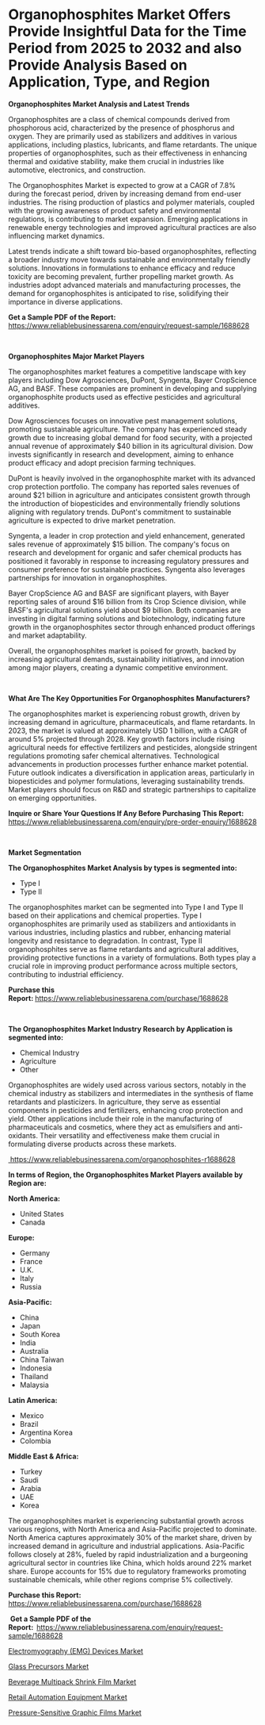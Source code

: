 <p><h1>Organophosphites Market Offers Provide Insightful Data for the Time Period from 2025 to 2032 and also Provide Analysis Based on Application, Type, and Region</h1></p><p><strong>Organophosphites Market Analysis and Latest Trends</strong></p>
<p><p>Organophosphites are a class of chemical compounds derived from phosphorous acid, characterized by the presence of phosphorus and oxygen. They are primarily used as stabilizers and additives in various applications, including plastics, lubricants, and flame retardants. The unique properties of organophosphites, such as their effectiveness in enhancing thermal and oxidative stability, make them crucial in industries like automotive, electronics, and construction.</p><p>The Organophosphites Market is expected to grow at a CAGR of 7.8% during the forecast period, driven by increasing demand from end-user industries. The rising production of plastics and polymer materials, coupled with the growing awareness of product safety and environmental regulations, is contributing to market expansion. Emerging applications in renewable energy technologies and improved agricultural practices are also influencing market dynamics.</p><p>Latest trends indicate a shift toward bio-based organophosphites, reflecting a broader industry move towards sustainable and environmentally friendly solutions. Innovations in formulations to enhance efficacy and reduce toxicity are becoming prevalent, further propelling market growth. As industries adopt advanced materials and manufacturing processes, the demand for organophosphites is anticipated to rise, solidifying their importance in diverse applications.</p></p>
<p><strong>Get a Sample PDF of the Report:&nbsp;</strong> <a href="https://www.reliablebusinessarena.com/enquiry/request-sample/1688628?utm_campaign=1995&utm_medium=2&utm_source=Github&utm_content=ia&utm_term=06012025&utm_id=organophosphites">https://www.reliablebusinessarena.com/enquiry/request-sample/1688628</a></p>
<p>&nbsp;</p>
<p><strong>Organophosphites Major Market Players</strong></p>
<p><p>The organophosphites market features a competitive landscape with key players including Dow Agrosciences, DuPont, Syngenta, Bayer CropScience AG, and BASF. These companies are prominent in developing and supplying organophosphite products used as effective pesticides and agricultural additives.</p><p>Dow Agrosciences focuses on innovative pest management solutions, promoting sustainable agriculture. The company has experienced steady growth due to increasing global demand for food security, with a projected annual revenue of approximately $40 billion in its agricultural division. Dow invests significantly in research and development, aiming to enhance product efficacy and adopt precision farming techniques.</p><p>DuPont is heavily involved in the organophosphite market with its advanced crop protection portfolio. The company has reported sales revenues of around $21 billion in agriculture and anticipates consistent growth through the introduction of biopesticides and environmentally friendly solutions aligning with regulatory trends. DuPont's commitment to sustainable agriculture is expected to drive market penetration.</p><p>Syngenta, a leader in crop protection and yield enhancement, generated sales revenue of approximately $15 billion. The company's focus on research and development for organic and safer chemical products has positioned it favorably in response to increasing regulatory pressures and consumer preference for sustainable practices. Syngenta also leverages partnerships for innovation in organophosphites.</p><p>Bayer CropScience AG and BASF are significant players, with Bayer reporting sales of around $16 billion from its Crop Science division, while BASF's agricultural solutions yield about $9 billion. Both companies are investing in digital farming solutions and biotechnology, indicating future growth in the organophosphites sector through enhanced product offerings and market adaptability.</p><p>Overall, the organophosphites market is poised for growth, backed by increasing agricultural demands, sustainability initiatives, and innovation among major players, creating a dynamic competitive environment.</p></p>
<p>&nbsp;</p>
<p><strong>What Are The Key Opportunities For Organophosphites Manufacturers?</strong></p>
<p><p>The organophosphites market is experiencing robust growth, driven by increasing demand in agriculture, pharmaceuticals, and flame retardants. In 2023, the market is valued at approximately USD 1 billion, with a CAGR of around 5% projected through 2028. Key growth factors include rising agricultural needs for effective fertilizers and pesticides, alongside stringent regulations promoting safer chemical alternatives. Technological advancements in production processes further enhance market potential. Future outlook indicates a diversification in application areas, particularly in biopesticides and polymer formulations, leveraging sustainability trends. Market players should focus on R&D and strategic partnerships to capitalize on emerging opportunities.</p></p>
<p><strong>Inquire or Share Your Questions If Any Before Purchasing This Report:</strong> <a href="https://www.reliablebusinessarena.com/enquiry/pre-order-enquiry/1688628?utm_campaign=1995&utm_medium=2&utm_source=Github&utm_content=ia&utm_term=06012025&utm_id=organophosphites">https://www.reliablebusinessarena.com/enquiry/pre-order-enquiry/1688628</a></p>
<p>&nbsp;</p>
<p><strong>Market Segmentation</strong></p>
<p><strong>The Organophosphites Market Analysis by types is segmented into:</strong></p>
<p><ul><li>Type I</li><li>Type II</li></ul></p>
<p><p>The organophosphites market can be segmented into Type I and Type II based on their applications and chemical properties. Type I organophosphites are primarily used as stabilizers and antioxidants in various industries, including plastics and rubber, enhancing material longevity and resistance to degradation. In contrast, Type II organophosphites serve as flame retardants and agricultural additives, providing protective functions in a variety of formulations. Both types play a crucial role in improving product performance across multiple sectors, contributing to industrial efficiency.</p></p>
<p><strong>Purchase this Report:&nbsp;</strong><a href="https://www.reliablebusinessarena.com/purchase/1688628?utm_campaign=1995&utm_medium=2&utm_source=Github&utm_content=ia&utm_term=06012025&utm_id=organophosphites">https://www.reliablebusinessarena.com/purchase/1688628</a></p>
<p>&nbsp;</p>
<p><strong>The Organophosphites Market Industry Research by Application is segmented into:</strong></p>
<p><ul><li>Chemical Industry</li><li>Agriculture</li><li>Other</li></ul></p>
<p><p>Organophosphites are widely used across various sectors, notably in the chemical industry as stabilizers and intermediates in the synthesis of flame retardants and plasticizers. In agriculture, they serve as essential components in pesticides and fertilizers, enhancing crop protection and yield. Other applications include their role in the manufacturing of pharmaceuticals and cosmetics, where they act as emulsifiers and anti-oxidants. Their versatility and effectiveness make them crucial in formulating diverse products across these markets.</p></p>
<p><a href="https://www.reliablebusinessarena.com/organophosphites-r1688628?utm_campaign=1995&utm_medium=2&utm_source=Github&utm_content=ia&utm_term=06012025&utm_id=organophosphites">&nbsp;https://www.reliablebusinessarena.com/organophosphites-r1688628</a></p>
<p><strong>In terms of Region, the Organophosphites Market Players available by Region are:</strong></p>
<p>
    <p> <strong> North America: </strong>
        <ul>
            <li>United States</li>
            <li>Canada</li>
        </ul>
        </p> 
    <p> <strong> Europe: </strong>
        <ul>
            <li>Germany</li>
            <li>France</li>
            <li>U.K.</li>
            <li>Italy</li>
            <li>Russia</li>
        </ul>
        </p> 
    <p> <strong> Asia-Pacific: </strong>
        <ul>
            <li>China</li>
            <li>Japan</li>
            <li>South Korea</li>
            <li>India</li>
            <li>Australia</li>
            <li>China Taiwan</li>
            <li>Indonesia</li>
            <li>Thailand</li>
            <li>Malaysia</li>
        </ul>
        </p> 
    <p> <strong> Latin America: </strong>
        <ul>
            <li>Mexico</li>
            <li>Brazil</li>
            <li>Argentina Korea</li>
            <li>Colombia</li>
        </ul>
        </p> 
    <p> <strong> Middle East & Africa: </strong>
        <ul>
            <li>Turkey</li>
            <li>Saudi</li>
            <li>Arabia</li>
            <li>UAE</li>
            <li>Korea</li>
        </ul>
    </p>
    </p>
<p><p>The organophosphites market is experiencing substantial growth across various regions, with North America and Asia-Pacific projected to dominate. North America captures approximately 30% of the market share, driven by increased demand in agriculture and industrial applications. Asia-Pacific follows closely at 28%, fueled by rapid industrialization and a burgeoning agricultural sector in countries like China, which holds around 22% market share. Europe accounts for 15% due to regulatory frameworks promoting sustainable chemicals, while other regions comprise 5% collectively.</p></p>
<p><strong>Purchase this Report: </strong><a href="https://www.reliablebusinessarena.com/purchase/1688628?utm_campaign=1995&utm_medium=2&utm_source=Github&utm_content=ia&utm_term=06012025&utm_id=organophosphites">https://www.reliablebusinessarena.com/purchase/1688628</a></p>
<p>&nbsp;<strong>Get a Sample PDF of the Report:&nbsp;&nbsp;</strong><a href="https://www.reliablebusinessarena.com/enquiry/request-sample/1688628?utm_campaign=1995&utm_medium=2&utm_source=Github&utm_content=ia&utm_term=06012025&utm_id=organophosphites">https://www.reliablebusinessarena.com/enquiry/request-sample/1688628</a></p>
<p><strong></strong></p>
<p><p><a href="https://www.linkedin.com/pulse/future-growth-revenue-analysis-electromyography-emg-devices-hj6uf?utm_campaign=1995&utm_medium=2&utm_source=Github&utm_content=ia&utm_term=06012025&utm_id=organophosphites">Electromyography (EMG) Devices Market</a></p><p><a href="https://www.linkedin.com/pulse/frameworks-advancements-glass-precursors-market-key-findings-iir2f?utm_campaign=1995&utm_medium=2&utm_source=Github&utm_content=ia&utm_term=06012025&utm_id=organophosphites">Glass Precursors Market</a></p><p><a href="https://www.linkedin.com/pulse/exploring-beverage-multipack-shrink-film-market-trends-size-expected-zrs9f?utm_campaign=1995&utm_medium=2&utm_source=Github&utm_content=ia&utm_term=06012025&utm_id=organophosphites">Beverage Multipack Shrink Film Market</a></p><p><a href="https://www.linkedin.com/pulse/insightful-highlights-retail-automation-equipment-market-report-xl2cf?utm_campaign=1995&utm_medium=2&utm_source=Github&utm_content=ia&utm_term=06012025&utm_id=organophosphites">Retail Automation Equipment Market</a></p><p><a href="https://www.linkedin.com/pulse/why-pressure-sensitive-graphic-films-market-thriving-142-cagr-o8pxf?utm_campaign=1995&utm_medium=2&utm_source=Github&utm_content=ia&utm_term=06012025&utm_id=organophosphites">Pressure-Sensitive Graphic Films Market</a></p></p>